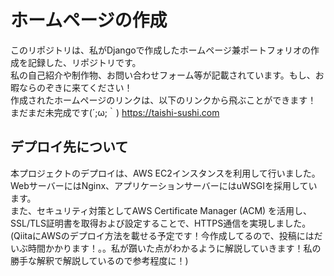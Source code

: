 # ホームページの作成
このリポジトリは、私がDjangoで作成したホームページ兼ポートフォリオの作成を記録した、リポジトリです。  
私の自己紹介や制作物、お問い合わせフォーム等が記載されています。もし、お暇ならのぞきに来てください！  
作成されたホームページのリンクは、以下のリンクから飛ぶことができます！  
まだまだ未完成です(´;ω;｀)
https://taishi-sushi.com  

## デプロイ先について
本プロジェクトのデプロイは、AWS EC2インスタンスを利用して行いました。  
WebサーバーにはNginx、アプリケーションサーバーにはuWSGIを採用しています。  
また、セキュリティ対策としてAWS Certificate Manager (ACM) を活用し、SSL/TLS証明書を取得および設定することで、HTTPS通信を実現しました。
(QiitaにAWSのデプロイ方法を載せる予定です！今作成してるので、投稿にはだいぶ時間かかります！。。私が躓いた点がわかるように解説していきます！私の勝手な解釈で解説しているので参考程度に！)


